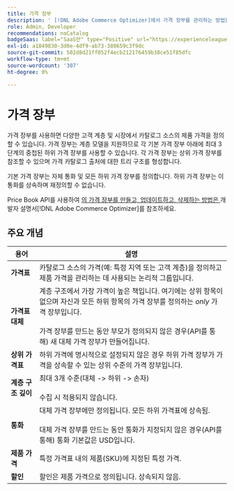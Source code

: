 ```yaml
---
title: 가격 장부
description: ' [!DNL Adobe Commerce Optimizer]에서 가격 장부를 관리하는 방법을 알아보세요.'
role: Admin, Developer
recommendations: noCatalog
badgeSaas: label="SaaS만" type="Positive" url="https://experienceleague.adobe.com/ko/docs/commerce/user-guides/product-solutions" tooltip="Adobe Commerce as a Cloud Service 및 Adobe Commerce Optimizer 프로젝트에만 적용됩니다(Adobe 관리 SaaS 인프라)."
exl-id: a1849830-3d0e-4df9-ab73-380659c3f9dc
source-git-commit: 502d8d21ff052f4ecb212176459b38ce51f85dfc
workflow-type: tm+mt
source-wordcount: '307'
ht-degree: 0%

---
```


# 가격 장부

가격 장부를 사용하면 다양한 고객 계층 및 시장에서 카탈로그 소스의 제품 가격을 정의할 수 있습니다. 가격 장부는 계층 모델을 지원하므로 각 기본 가격 장부 아래에 최대 3단계의 중첩된 하위 가격 장부를 사용할 수 있습니다. 각 가격 장부는 상위 가격 장부를 참조할 수 있으며 가격 카탈로그 출처에 대한 트리 구조를 형성합니다.

기본 가격 장부는 자체 통화 및 모든 하위 가격 장부를 정의합니다. 하위 가격 장부는 이 통화를 상속하며 재정의할 수 없습니다.

Price Book API를 사용하여 [의 가격 장부를 만들고, 업데이트하고, 삭제하는 방법은 ](https://developer.adobe.com/commerce/services/reference/rest/)개발자 설명서[!DNL Adobe Commerce Optimizer]를 참조하세요.

## 주요 개념

| 용어 | 설명 |
|------|-------------|
| **가격표** | 카탈로그 소스의 가격(예: 특정 지역 또는 고객 계층)을 정의하고 제품 가격을 관리하는 데 사용되는 논리적 그룹입니다. |
| **가격표 대체** | 계층 구조에서 가장 가격이 높은 책입니다. 여기에는 상위 항목이 없으며 자신과 모든 하위 항목의 가격 장부를 정의하는 *only* 가격 장부입니다.<br/><br/>가격 장부를 만드는 동안 부모가 정의되지 않은 경우(API를 통해) 새 대체 가격 장부가 만들어집니다. |
| **상위 가격표** | 하위 가격에 명시적으로 설정되지 않은 경우 하위 가격 장부가 가격을 상속할 수 있는 상위 수준의 가격 장부입니다. |
| **계층 구조 깊이** | 최대 3개 수준(대체 -> 하위 -> 손자)<br/><br/>수집 시 적용되지 않습니다. |
| **통화** | 대체 가격 장부에만 정의됩니다. 모든 하위 가격표에 상속됨.<br/><br/>대체 가격 장부를 만드는 동안 통화가 지정되지 않은 경우(API를 통해) 통화 기본값은 USD입니다. |
| **제품 가격** | 특정 가격표 내의 제품(SKU)에 지정된 특정 가격. |
| **할인** | 할인은 제품 가격으로 정의됩니다. 상속되지 않음. |
